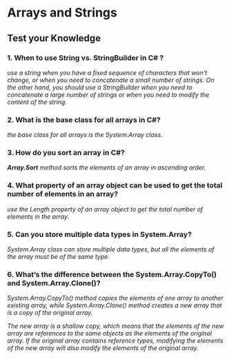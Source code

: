 # Arrays and Strings


## Test your Knowledge


### 1. When to use String vs. StringBuilder in C# ?

*use a string when you have a fixed sequence of characters that won't change, or when you need to concatenate a small number of strings. On the other hand, you should use a StringBuilder when you need to concatenate a large number of strings or when you need to modify the content of the string.*

### 2. What is the base class for all arrays in C#?

*the base class for all arrays is the System.Array class.*

### 3. How do you sort an array in C#?

***Array.Sort** method sorts the elements of an array in ascending order.*

### 4. What property of an array object can be used to get the total number of elements in an array?

*use the Length property of an array object to get the total number of elements in the array.*

### 5. Can you store multiple data types in System.Array?

*System.Array class can store multiple data types, but all the elements of the array must be of the same type.*

### 6. What’s the difference between the System.Array.CopyTo() and System.Array.Clone()?

*System.Array.CopyTo() method copies the elements of one array to another existing array, while System.Array.Clone() method creates a new array that is a copy of the original array.*

*The new array is a shallow copy, which means that the elements of the new array are references to the same objects as the elements of the original array. If the original array contains reference types, modifying the elements of the new array will also modify the elements of the original array.*
